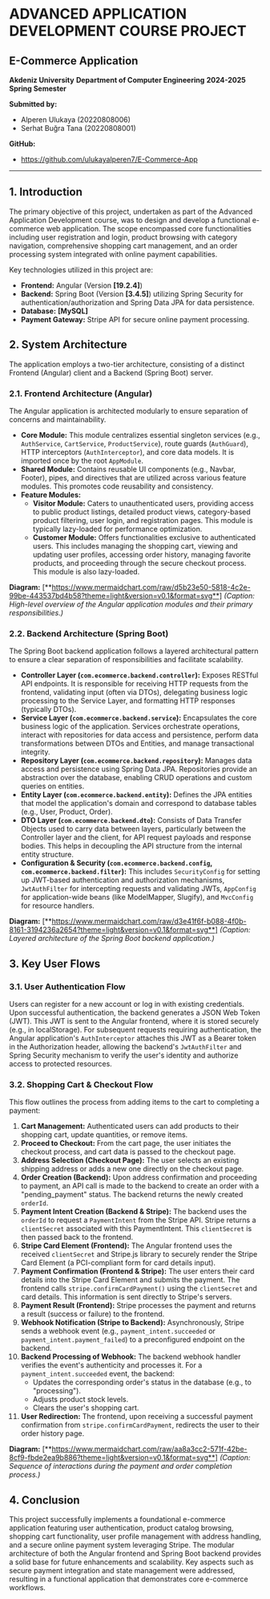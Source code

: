 # ADVANCED APPLICATION DEVELOPMENT COURSE PROJECT
## E-Commerce Application

**Akdeniz University**
**Department of Computer Engineering**
**2024-2025 Spring Semester**

**Submitted by:**
*   Alperen Ulukaya (20220808006)
*   Serhat Buğra Tana (20220808001)

**GitHub:**
* https://github.com/ulukayalperen7/E-Commerce-App

---

## 1. Introduction

The primary objective of this project, undertaken as part of the Advanced Application Development course, was to design and develop a functional e-commerce web application. The scope encompassed core functionalities including user registration and login, product browsing with category navigation, comprehensive shopping cart management, and an order processing system integrated with online payment capabilities.

Key technologies utilized in this project are:
*   **Frontend:** Angular (Version **[19.2.4]**)
*   **Backend:** Spring Boot (Version **[3.4.5]**) utilizing Spring Security for authentication/authorization and Spring Data JPA for data persistence.
*   **Database:** **[MySQL]**
*   **Payment Gateway:** Stripe API for secure online payment processing.

## 2. System Architecture

The application employs a two-tier architecture, consisting of a distinct Frontend (Angular) client and a Backend (Spring Boot) server.

### 2.1. Frontend Architecture (Angular)

The Angular application is architected modularly to ensure separation of concerns and maintainability.

*   **Core Module:** This module centralizes essential singleton services (e.g., `AuthService`, `CartService`, `ProductService`), route guards (`AuthGuard`), HTTP interceptors (`AuthInterceptor`), and core data models. It is imported once by the root `AppModule`.
*   **Shared Module:** Contains reusable UI components (e.g., Navbar, Footer), pipes, and directives that are utilized across various feature modules. This promotes code reusability and consistency.
*   **Feature Modules:**
    *   **Visitor Module:** Caters to unauthenticated users, providing access to public product listings, detailed product views, category-based product filtering, user login, and registration pages. This module is typically lazy-loaded for performance optimization.
    *   **Customer Module:** Offers functionalities exclusive to authenticated users. This includes managing the shopping cart, viewing and updating user profiles, accessing order history, managing favorite products, and proceeding through the secure checkout process. This module is also lazy-loaded.
    

**Diagram:**
[**https://www.mermaidchart.com/raw/d5b23e50-5818-4c2e-99be-443537bd4b58?theme=light&version=v0.1&format=svg**]
*(Caption: High-level overview of the Angular application modules and their primary responsibilities.)*

### 2.2. Backend Architecture (Spring Boot)

The Spring Boot backend application follows a layered architectural pattern to ensure a clear separation of responsibilities and facilitate scalability.

*   **Controller Layer (`com.ecommerce.backend.controller`):** Exposes RESTful API endpoints. It is responsible for receiving HTTP requests from the frontend, validating input (often via DTOs), delegating business logic processing to the Service Layer, and formatting HTTP responses (typically DTOs).
*   **Service Layer (`com.ecommerce.backend.service`):** Encapsulates the core business logic of the application. Services orchestrate operations, interact with repositories for data access and persistence, perform data transformations between DTOs and Entities, and manage transactional integrity.
*   **Repository Layer (`com.ecommerce.backend.repository`):** Manages data access and persistence using Spring Data JPA. Repositories provide an abstraction over the database, enabling CRUD operations and custom queries on entities.
*   **Entity Layer (`com.ecommerce.backend.entity`):** Defines the JPA entities that model the application's domain and correspond to database tables (e.g., User, Product, Order).
*   **DTO Layer (`com.ecommerce.backend.dto`):** Consists of Data Transfer Objects used to carry data between layers, particularly between the Controller layer and the client, for API request payloads and response bodies. This helps in decoupling the API structure from the internal entity structure.
*   **Configuration & Security (`com.ecommerce.backend.config`, `com.ecommerce.backend.filter`):** This includes `SecurityConfig` for setting up JWT-based authentication and authorization mechanisms, `JwtAuthFilter` for intercepting requests and validating JWTs, `AppConfig` for application-wide beans (like ModelMapper, Slugify), and `MvcConfig` for resource handlers.

**Diagram:**
[**https://www.mermaidchart.com/raw/d3e41f6f-b088-4f0b-8161-3194236a2654?theme=light&version=v0.1&format=svg**]
*(Caption: Layered architecture of the Spring Boot backend application.)*

## 3. Key User Flows

### 3.1. User Authentication Flow

Users can register for a new account or log in with existing credentials. Upon successful authentication, the backend generates a JSON Web Token (JWT). This JWT is sent to the Angular frontend, where it is stored securely (e.g., in localStorage). For subsequent requests requiring authentication, the Angular application's `AuthInterceptor` attaches this JWT as a Bearer token in the Authorization header, allowing the backend's `JwtAuthFilter` and Spring Security
mechanism to verify the user's identity and authorize access to protected resources.

### 3.2. Shopping Cart & Checkout Flow

This flow outlines the process from adding items to the cart to completing a payment:

1.  **Cart Management:** Authenticated users can add products to their shopping cart, update quantities, or remove items.
2.  **Proceed to Checkout:** From the cart page, the user initiates the checkout process, and cart data is passed to the checkout page.
3.  **Address Selection (Checkout Page):** The user selects an existing shipping address or adds a new one directly on the checkout page.
4.  **Order Creation (Backend):** Upon address confirmation and proceeding to payment, an API call is made to the backend to create an order with a "pending_payment" status. The backend returns the newly created `orderId`.
5.  **Payment Intent Creation (Backend & Stripe):** The backend uses the `orderId` to request a `PaymentIntent` from the Stripe API. Stripe returns a `clientSecret` associated with this PaymentIntent. This `clientSecret` is then passed back to the frontend.
6.  **Stripe Card Element (Frontend):** The Angular frontend uses the received `clientSecret` and Stripe.js library to securely render the Stripe Card Element (a PCI-compliant form for card details input).
7.  **Payment Confirmation (Frontend & Stripe):** The user enters their card details into the Stripe Card Element and submits the payment. The frontend calls `stripe.confirmCardPayment()` using the `clientSecret` and card details. This information is sent directly to Stripe's servers.
8.  **Payment Result (Frontend):** Stripe processes the payment and returns a result (success or failure) to the frontend.
9.  **Webhook Notification (Stripe to Backend):** Asynchronously, Stripe sends a webhook event (e.g., `payment_intent.succeeded` or `payment_intent.payment_failed`) to a preconfigured endpoint on the backend.
10. **Backend Processing of Webhook:** The backend webhook handler verifies the event's authenticity and processes it. For a `payment_intent.succeeded` event, the backend:
    *   Updates the corresponding order's status in the database (e.g., to "processing").
    *   Adjusts product stock levels.
    *   Clears the user's shopping cart.
11. **User Redirection:** The frontend, upon receiving a successful payment confirmation from `stripe.confirmCardPayment`, redirects the user to their order history page.

**Diagram:**
[**https://www.mermaidchart.com/raw/aa8a3cc2-571f-42be-8cf9-fbde2ea9b886?theme=light&version=v0.1&format=svg**]
*(Caption: Sequence of interactions during the payment and order completion process.)*

## 4. Conclusion

This project successfully implements a foundational e-commerce application featuring user authentication, product catalog browsing, shopping cart functionality, user profile management with address handling, and a secure online payment system leveraging Stripe. The modular architecture of both the Angular frontend and Spring Boot backend provides a solid base for future enhancements and scalability. Key aspects such as secure payment integration and state management were addressed, resulting in a functional application that demonstrates core e-commerce workflows.
